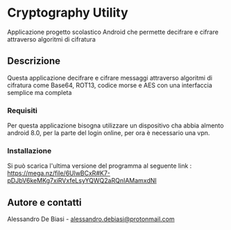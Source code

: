 # Cryptography Utility

Applicazione progetto scolastico Android che permette decifrare e cifrare attraverso algoritmi di cifratura

## Descrizione
Questa applicazione decifrare e cifrare messaggi attraverso algoritmi di cifratura
come Base64, ROT13, codice morse e AES con una interfaccia semplice ma completa

### Requisiti
Per questa applicazione bisogna utilizzare un dispositivo cha abbia almento android 8.0,
per la parte del login online, per ora è necessario una vpn.

### Installazione

Si può scarica l'ultima versione del programma al seguente link : https://mega.nz/file/6UlwBCxR#K7-pDJbV6keMKg7xiRVxfeLsyYQWQ2aRQnIAMamxdNI

## Autore e contatti

Alessandro De Biasi - alessandro.debiasi@protonmail.com  


